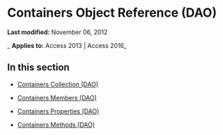 
# Containers Object Reference (DAO)

 **Last modified:** November 06, 2012

 _ **Applies to:** Access 2013 | Access 2016_

## In this section


- [Containers Collection (DAO)](4996ee39-ea13-f560-3069-dd7bc6022119.md)
    
- [Containers Members (DAO)](e4cc05d2-8c82-f6c5-aad1-56861d219167.md)
    
- [Containers Properties (DAO)](dd8b32b1-3adf-4a4e-bf76-49cf60c88622.md)
    
- [Containers Methods (DAO)](b493b12f-70df-401f-a318-571b671edd12.md)
    
